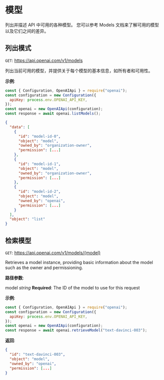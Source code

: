 # 模型

列出并描述 API 中可用的各种模型。
您可以参考 Models 文档来了解可用的模型以及它们之间的差异。

## 列出模式

`GET`: https://api.openai.com/v1/models

列出当前可用的模型，并提供关于每个模型的基本信息，如所有者和可用性。

**示例**:

```js title="node.js"
const { Configuration, OpenAIApi } = require("openai");
const configuration = new Configuration({
  apiKey: process.env.OPENAI_API_KEY,
});
const openai = new OpenAIApi(configuration);
const response = await openai.listModels();
```

```json title="返回"
{
  "data": [
    {
      "id": "model-id-0",
      "object": "model",
      "owned_by": "organization-owner",
      "permission": [...]
    },
    {
      "id": "model-id-1",
      "object": "model",
      "owned_by": "organization-owner",
      "permission": [...]
    },
    {
      "id": "model-id-2",
      "object": "model",
      "owned_by": "openai",
      "permission": [...]
    }
  ],
  "object": "list"
}
```

## 检索模型

`GET`: https://api.openai.com/v1/models/{model}

Retrieves a model instance, providing basic information about the model such as the owner and permissioning.

**路径参数**:

model _string_ **Required**: The ID of the model to use for this request

**示例**:

```js title="text-davinci-003,node.js"
const { Configuration, OpenAIApi } = require("openai");
const configuration = new Configuration({
  apiKey: process.env.OPENAI_API_KEY,
});
const openai = new OpenAIApi(configuration);
const response = await openai.retrieveModel("text-davinci-003");
```

**返回**:

```json title="text-davinci-003"
{
  "id": "text-davinci-003",
  "object": "model",
  "owned_by": "openai",
  "permission": [...]
}
```

